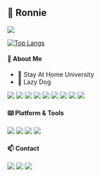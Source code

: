 ## 🍖 Ronnie

[![](https://github-readme-stats.vercel.app/api?username=Aliroe&count_private=true&show_icons=true&theme=graywhite)](https://github.com/Aliroe)

[![Top Langs](https://github-readme-stats.vercel.app/api/top-langs/?username=Aliroe&layout=compact)](https://github.com/Aliroe)




#### 🎈 About Me 

- 🏫 Stay At Home University
- 🐶 Lazy Dog

[![](https://img.shields.io/badge/-Python-3776ab?style=flat-square&logo=Python&logoColor=fff)](https://www.python.org/)
[![](https://img.shields.io/badge/-HTML5-e34f26?style=flat-square&logo=HTML5&logoColor=fff)](https://html.spec.whatwg.org)
[![](https://img.shields.io/badge/-JavaScript-e5cd0c?style=flat-square&logo=JavaScript&logoColor=000)](https://www.ecma-international.org)
[![](https://img.shields.io/badge/-CSS3-1572B6?style=flat-square&logo=css3&logoColor=white)](https://www.w3.org/Style/CSS/)
[![](https://img.shields.io/badge/-Node.js-43853d?style=flat-square&logo=node.js&logoColor=fff)](https://nodejs.org/)
[![](https://img.shields.io/badge/-NPM-cb3837?style=flat-square&logo=npm&logoColor=white)](https://npmjs.com/)
[![](https://img.shields.io/badge/-Git-f05032?style=flat-square&logo=git&logoColor=white)](https://git-scm.com/)
[![](https://img.shields.io/badge/-Nginx-269539?style=flat-square&logo=nginx&logoColor=fff)](https://nginx.org/)
[![](https://img.shields.io/badge/-Docker-2496ED?style=flat-square&logo=docker&logoColor=fff)](https://www.docker.com/)

#### ⌨️ Platform & Tools

[![](https://img.shields.io/badge/Windows-10-2376bc?style=flat-square&logo=windows)](https://www.microsoft.com/windows/get-windows-10)
[![](https://img.shields.io/badge/Debian-10-D50032?style=flat-square&logo=debian&logoColor=CE0056)](https://www.debian.org/)
[![](https://img.shields.io/badge/Android-11-00E886?style=flat-square&logo=Android)](https://android.com/)
[![](https://img.shields.io/badge/IDE-Visual%20Studio%20Code-blue?style=flat-square&logo=visual-studio-code)](https://code.visualstudio.com/)

#### 📫 Contact

[![](https://img.shields.io/badge/-blog.ronnie.top-0e83cd?style=flat-square&logo=Blogger&logoColor=fff)](https://blog.ronnie.top/)
[![](https://img.shields.io/badge/-t.me/usernameroot-3db6f1?style=flat-square&logo=Telegram&logoColor=2ca5e0)](https://t.me/usernameroot)
[![](https://img.shields.io/badge/-r@wsl.pub-911318?style=flat-square&logo=Mail.RU&logoColor=white)](mailto:r@wsl.pub)
